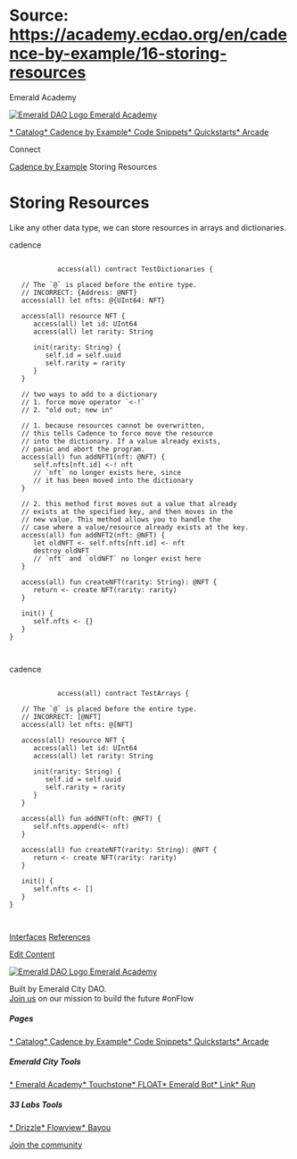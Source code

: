 # Source: https://academy.ecdao.org/en/cadence-by-example/16-storing-resources

Emerald Academy





[![Emerald DAO Logo](/ea-logo.png)
Emerald Academy](/en/)


[* Catalog](/en/catalog)[* Cadence by Example](/en/cadence-by-example)[* Code Snippets](/en/snippets)[* Quickstarts](/en/quickstarts)[* Arcade](https://arcade.ecdao.org)

Connect



[Cadence by Example](/en/cadence-by-example)
Storing Resources

# Storing Resources

Like any other data type, we can store resources in arrays and dictionaries.

cadence

```
		
			access(all) contract TestDictionaries {

   // The `@` is placed before the entire type.
   // INCORRECT: {Address: @NFT}
   access(all) let nfts: @{UInt64: NFT}

   access(all) resource NFT {
      access(all) let id: UInt64
      access(all) let rarity: String
      
      init(rarity: String) {
         self.id = self.uuid
         self.rarity = rarity
      }
   }

   // two ways to add to a dictionary
   // 1. force move operator `<-!`
   // 2. "old out; new in"

   // 1. because resources cannot be overwritten,
   // this tells Cadence to force move the resource
   // into the dictionary. If a value already exists,
   // panic and abort the program.
   access(all) fun addNFT1(nft: @NFT) {
      self.nfts[nft.id] <-! nft
      // `nft` no longer exists here, since
      // it has been moved into the dictionary
   }

   // 2. this method first moves out a value that already
   // exists at the specified key, and then moves in the
   // new value. This method allows you to handle the
   // case where a value/resource already exists at the key.
   access(all) fun addNFT2(nft: @NFT) {
      let oldNFT <- self.nfts[nft.id] <- nft
      destroy oldNFT
      // `nft` and `oldNFT` no longer exist here
   }

   access(all) fun createNFT(rarity: String): @NFT {
      return <- create NFT(rarity: rarity)
   }

   init() {
      self.nfts <- {}
   }
}
		 
	
```

cadence

```
		
			access(all) contract TestArrays {

   // The `@` is placed before the entire type.
   // INCORRECT: [@NFT]
   access(all) let nfts: @[NFT]

   access(all) resource NFT {
      access(all) let id: UInt64
      access(all) let rarity: String
      
      init(rarity: String) {
         self.id = self.uuid
         self.rarity = rarity
      }
   }

   access(all) fun addNFT(nft: @NFT) {
      self.nfts.append(<- nft)
   }

   access(all) fun createNFT(rarity: String): @NFT {
      return <- create NFT(rarity: rarity)
   }

   init() {
      self.nfts <- []
   }
}
		 
	
```

[Interfaces](/en/cadence-by-example/15-interfaces)
[References](/en/cadence-by-example/17-references)

[Edit Content](https://github.com/emerald-dao/emerald-academy-v2/tree/main/src/lib/content/cadence-by-example/en/16-storing-resources.md)



[![Emerald DAO Logo](/ea-logo.png)
Emerald Academy](/en/)

Built by Emerald City DAO.  
[Join us](https://discord.gg/emerald-city-906264258189332541) on our mission to build the future #onFlow

##### Pages

[* Catalog](/en/catalog)[* Cadence by Example](/en/cadence-by-example)[* Code Snippets](/en/snippets)[* Quickstarts](/en/quickstarts)[* Arcade](https://arcade.ecdao.org)


##### Emerald City Tools

[* Emerald Academy](https://academy.ecdao.org/)[* Touchstone](https://touchstone.city/)[* FLOAT](https://floats.city/)[* Emerald Bot](https://bot.ecdao.org/)[* Link](https://link.ecdao.org/)[* Run](https://run.ecdao.org/)


##### 33 Labs Tools

[* Drizzle](https://drizzle33.app/)[* Flowview](https://flowview.app/)[* Bayou](https://bayou33.app/)

[Join the community](https://discord.gg/emerald-city-906264258189332541)